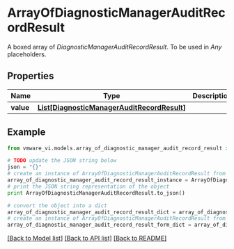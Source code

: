 # ArrayOfDiagnosticManagerAuditRecordResult

A boxed array of *DiagnosticManagerAuditRecordResult*. To be used in *Any* placeholders. 

## Properties
Name | Type | Description | Notes
------------ | ------------- | ------------- | -------------
**value** | [**List[DiagnosticManagerAuditRecordResult]**](DiagnosticManagerAuditRecordResult.md) |  | 

## Example

```python
from vmware_vi.models.array_of_diagnostic_manager_audit_record_result import ArrayOfDiagnosticManagerAuditRecordResult

# TODO update the JSON string below
json = "{}"
# create an instance of ArrayOfDiagnosticManagerAuditRecordResult from a JSON string
array_of_diagnostic_manager_audit_record_result_instance = ArrayOfDiagnosticManagerAuditRecordResult.from_json(json)
# print the JSON string representation of the object
print ArrayOfDiagnosticManagerAuditRecordResult.to_json()

# convert the object into a dict
array_of_diagnostic_manager_audit_record_result_dict = array_of_diagnostic_manager_audit_record_result_instance.to_dict()
# create an instance of ArrayOfDiagnosticManagerAuditRecordResult from a dict
array_of_diagnostic_manager_audit_record_result_form_dict = array_of_diagnostic_manager_audit_record_result.from_dict(array_of_diagnostic_manager_audit_record_result_dict)
```
[[Back to Model list]](../README.md#documentation-for-models) [[Back to API list]](../README.md#documentation-for-api-endpoints) [[Back to README]](../README.md)


